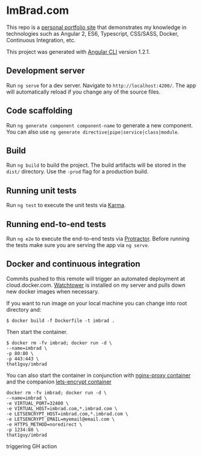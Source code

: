 # ImBrad.com

This repo is a [personal portfolio site](http://imbrad.com) that demonstrates my knowledge in technologies such as Angular 2, ES6, Typescript, CSS/SASS, Docker, Continuous Integration, etc.

This project was generated with [Angular CLI](https://github.com/angular/angular-cli) version 1.2.1. 

## Development server

Run `ng serve` for a dev server. Navigate to `http://localhost:4200/`. The app will automatically reload if you change any of the source files.

## Code scaffolding

Run `ng generate component component-name` to generate a new component. You can also use `ng generate directive|pipe|service|class|module`.

## Build

Run `ng build` to build the project. The build artifacts will be stored in the `dist/` directory. Use the `-prod` flag for a production build.

## Running unit tests

Run `ng test` to execute the unit tests via [Karma](https://karma-runner.github.io).

## Running end-to-end tests

Run `ng e2e` to execute the end-to-end tests via [Protractor](http://www.protractortest.org/).
Before running the tests make sure you are serving the app via `ng serve`.


## Docker and continuous integration

Commits pushed to this remote will trigger an automated deployment at cloud.docker.com.  [Watchtower](https://github.com/v2tec/watchtower) is installed on my server and pulls down new docker images when necessary. 


If you want to run image on your local machine you can change into root directory and:

```
$ docker build -f Dockerfile -t imbrad .
```


Then start the container.

```
$ docker rm -fv imbrad; docker run -d \
--name=imbrad \
-p 80:80 \
-p 443:443 \
that1guy/imbrad
```

You can also start the container in conjunction with [nginx-proxy container](https://github.com/jwilder/nginx-proxy) and the companion [lets-encrypt container](https://github.com/JrCs/docker-letsencrypt-nginx-proxy-companion) 

```
docker rm -fv imbrad; docker run -d \
--name=imbrad \
-e VIRTUAL_PORT=32400 \
-e VIRTUAL_HOST=imbrad.com,*.imbrad.com \
-e LETSENCRYPT_HOST=imbrad.com,*.imbrad.com \
-e LETSENCRYPT_EMAIL=myemail@email.com \
-e HTTPS_METHOD=noredirect \
-p 1234:80 \
that1guy/imbrad
```

triggering GH action
